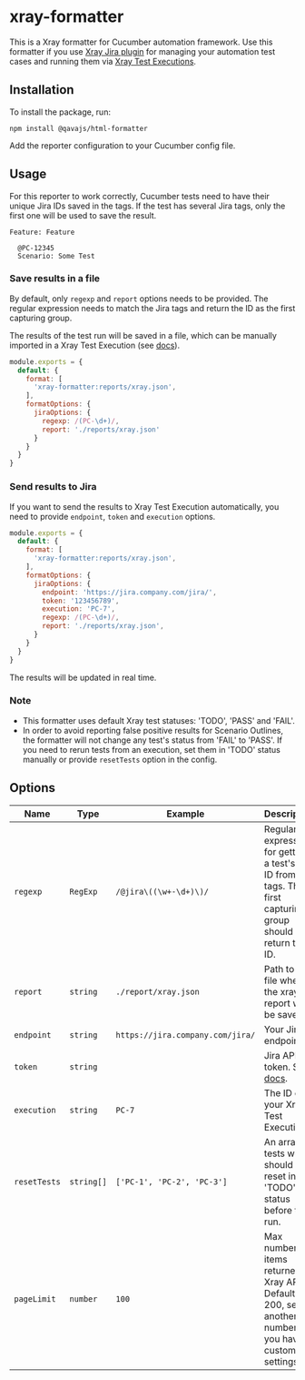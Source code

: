 # xray-formatter

This is a Xray formatter for Cucumber automation framework.
Use this formatter if you use [Xray Jira plugin](https://www.getxray.app/test-management) for managing your automation test cases and running them via [Xray Test Executions](https://docs.getxray.app/display/XRAY620/Test+Execution). 

## Installation

To install the package, run:

```shell
npm install @qavajs/html-formatter
```

Add the reporter configuration to your Cucumber config file.

## Usage

For this reporter to work correctly, Cucumber tests need to have their unique Jira IDs saved in the tags.
If the test has several Jira tags, only the first one will be used to save the result.
```gherkin
Feature: Feature

  @PC-12345
  Scenario: Some Test
```

### Save results in a file

By default, only `regexp` and `report` options needs to be provided. The regular expression needs to match the Jira tags and return the ID as the first capturing group.

The results of the test run will be saved in a file, which can be manually imported in a Xray Test Execution (see [docs](https://docs.getxray.app/display/XRAY620/Import+Execution+Results)).

```javascript
module.exports = {
  default: {
    format: [
      'xray-formatter:reports/xray.json',
    ],
    formatOptions: {
      jiraOptions: {
        regexp: /(PC-\d+)/,
        report: './reports/xray.json'
      }
    }
  }
}
```

### Send results to Jira

If you want to send the results to Xray Test Execution automatically, you need to provide `endpoint`, `token` and `execution` options.

```javascript
module.exports = {
  default: {
    format: [
      'xray-formatter:reports/xray.json',
    ],
    formatOptions: {
      jiraOptions: {
        endpoint: 'https://jira.company.com/jira/',
        token: '123456789',
        execution: 'PC-7',
        regexp: /(PC-\d+)/,
        report: './reports/xray.json',
      }
    }
  }
}
```
The results will be updated in real time.

### Note
- This formatter uses default Xray test statuses: 'TODO', 'PASS' and 'FAIL'.
- In order to avoid reporting false positive results for Scenario Outlines, the formatter will not change any test's status from 'FAIL' to 'PASS'. If you need to rerun tests from an execution, set them in 'TODO' status manually or provide `resetTests` option in the config.

## Options

| Name         | Type         | Example                          | Description                                                                                                           | Optional |
|--------------|--------------|----------------------------------|-----------------------------------------------------------------------------------------------------------------------|----------|
| `regexp`     | `RegExp`     | `/@jira\((\w+-\d+)\)/`           | Regular expression for getting a test's Jira ID from its tags. The first capturing group should return the ID.        | No       |
| `report`     | `string`     | `./report/xray.json`             | Path to the file where the xray report will be saved.                                                                 | No       |
| `endpoint`   | `string`     | `https://jira.company.com/jira/` | Your Jira endpoint.                                                                                                   | Yes      |
| `token`      | `string`     |                                  | Jira API token. See [docs](https://confluence.atlassian.com/enterprise/using-personal-access-tokens-1026032365.html). | Yes      |
| `execution`  | `string`     | `PC-7`                           | The ID of your Xray Test Execution.                                                                                   | Yes      |    
| `resetTests` | `string[]`   | `['PC-1', 'PC-2', 'PC-3']`       | An array of tests which should be reset in 'TODO' status before the run.                                              | Yes      |
| `pageLimit`  | `number`     | `100`                            | Max number of items returned by Xray API. Default is 200, set to another number if you have custom settings.          | Yes      |

